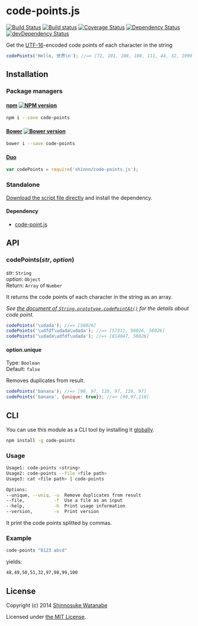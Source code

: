 # code-points.js

[![Build Status](https://travis-ci.org/shinnn/code-points.js.svg?branch=master)](https://travis-ci.org/shinnn/code-points.js)
[![Build status](https://ci.appveyor.com/api/projects/status/rojbdyosyc3055ct?svg=true)](https://ci.appveyor.com/project/ShinnosukeWatanabe/code-points-js)
[![Coverage Status](https://img.shields.io/coveralls/shinnn/code-points.js.svg)](https://coveralls.io/r/shinnn/code-points.js)
[![Dependency Status](https://david-dm.org/shinnn/code-points.js.svg)](https://david-dm.org/shinnn/code-points.js)
[![devDependency Status](https://david-dm.org/shinnn/code-points.js/dev-status.svg)](https://david-dm.org/shinnn/code-points.js#info=devDependencies)

Get the [UTF-16](http://wikipedia.org/wiki/UTF-16)-encoded code points of each character in the string

```javascript
codePoints('Hello, 世界\n'); //=> [72, 101, 108, 108, 111, 44, 32, 19990, 30028]
```

## Installation

### Package managers

#### [npm](https://www.npmjs.org/) [![NPM version](https://badge.fury.io/js/code-points.svg)](https://www.npmjs.org/package/code-points)

```sh
npm i --save code-points
```

#### [Bower](http://bower.io/) [![Bower version](https://badge.fury.io/bo/code-points.svg)](https://github.com/shinnn/code-points.js/releases)

```sh
bower i --save code-points
```

#### [Duo](http://duojs.org/)

```javascript
var codePoints = require('shinnn/code-points.js');
```

### Standalone

[Download the script file directly](https://raw.githubusercontent.com/shinnn/code-points.js/master/dist/code-points.js) and install the dependency.

#### Dependency

* [code-point.js](https://github.com/shinnn/code-point.js)

## API

### codePoints(*str*, *option*)

*str*: `String`  
*option*: `Object`  
Return: `Array` of `Number`

It returns the code points of each character in the string as an array.

*See [the document of `String.prototype.codePointAt()`]() for the details about code point.*

```javascript
codePoints('\udada'); //=> [56026]
codePoints('\udfdf\udada\udada'); //=> [57311, 56026, 56026]
codePoints('\udada\udfdf\udada'); //=> [814047, 56026]
```

#### option.unique

Type: `Boolean`  
Default: `false`

Removes duplicates from result.

```javascript
codePoints('banana'); //=> [98, 97, 110, 97, 110, 97]
codePoints('banana', {unique: true}); //=> [98,97,110]
```

## CLI

You can use this module as a CLI tool by installing it [globally](https://www.npmjs.org/doc/files/npm-folders.html#global-installation).

```sh
npm install -g code-points
```

### Usage

```sh
Usage1: code-points <string>
Usage2: code-points --file <file path>
Usage3: cat <file path> | code-points

Options:
--unique, --uniq, -u  Remove duplicates from result
--file,           -f  Use a file as an input
--help,           -h  Print usage information
--version,        -v  Print version
```

It print the code points splitted by commas.

### Example

```sh
code-points "0123 abcd"
```

yields:

```sh
48,49,50,51,32,97,98,99,100
```

## License

Copyright (c) 2014 [Shinnosuke Watanabe](https://github.com/shinnn)

Licensed under [the MIT License](https://github.com/shinnn/code-points/blob/master/LICENSE).
